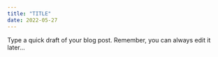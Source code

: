 ```yaml
---
title: "TITLE"
date: 2022-05-27
---
```

Type a quick draft of your blog post. Remember, you can always edit it later...
